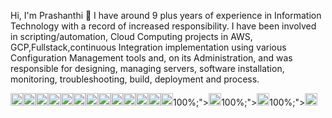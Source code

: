 Hi, I'm Prashanthi 👋
I have around 9 plus years of experience in Information Technology with a record of increased responsibility.
I have been involved in scripting/automation, Cloud Computing projects in AWS, GCP,Fullstack,continuous Integration implementation using various Configuration Management tools and, on its Administration, and was responsible for designing, managing servers, software installation, monitoring, troubleshooting, build, deployment and process.



<img height="20" alt="AWS" src="https://user-images.githubusercontent.com/79076790/225322691-46beca58-0b3d-4734-89b7-3ce3b0fcb793.png" style="max-width: 100%;"><img height="20" alt="GCP" src="https://user-images.githubusercontent.com/79076790/225322939-75d2bc9e-46ce-437d-957e-9369372bcef3.png" style="max-width: 100%;"><img height="20" alt="DevOps" src="https://user-images.githubusercontent.com/79076790/225323433-58184743-d046-43ce-9390-fb98200c2f32.png" style="max-width: 100%;"><img height="20" alt="Jenkins" src="https://user-images.githubusercontent.com/79076790/225324068-704d83ce-e532-40cd-9b6a-2532c41f18b8.png" style="max-width: 100%;"><img height="20" alt="javascript" src="https://user-images.githubusercontent.com/79076790/225321963-b183e0b6-56c3-4535-8705-671f71fadf89.png" style="max-width: 100%;"><img height="20" alt="Rundeck" src="https://user-images.githubusercontent.com/79076790/225325437-a729cf4a-20a2-4e3e-8011-8cc86edb4980.png" style="max-width: 100%;"><img height="20" alt="Chef" src="https://user-images.githubusercontent.com/79076790/225325825-8a9e97d8-9a75-4fbc-a916-8450102e1c9d.png" style="max-width: 100%;"><img height="20" alt="Terraform" src="https://user-images.githubusercontent.com/79076790/225326232-913c93ed-cd7b-4a7f-a5e3-bc61ca58785d.png" style="max-width: 100%;"><img height="20" alt="Html" src="https://user-images.githubusercontent.com/79076790/225326500-6c073466-3f82-475a-9cac-91aa31cf5d78.png" style="max-width: 100%;"><img height="20" alt="CSS" src="https://user-images.githubusercontent.com/79076790/225329471-afba19be-f2fc-448f-835c-dc2bafe57775.png" style="max-width: 100%;"><img height="20" alt="nodeJs" src="https://user-images.githubusercontent.com/79076790/225326889-4b298a45-5423-4b34-a6aa-cde52d4283b8.png" style="max-width: 100%;"><img height="20" alt="Python" src="https://user-images.githubusercontent.com/79076790/225327056-8defa917-57ae-451d-9343-88d281f45ff4.png" style="max-width: 100%;"><img height="20" alt="Ruby" src="https://user-images.githubusercontent.com/79076790/225327318-4c378288-ef12-44cc-b747-22aa251c6753.png" style="max-width: 100%;">100%;"><img height="20" alt="Rails" src="https://user-images.githubusercontent.com/79076790/225327472-f675939c-0b09-44f6-b330-b3e3370baeee.png" style="max-width: 100%;">100%;"><img height="20" alt="React" src="https://user-images.githubusercontent.com/79076790/225327654-13a9172f-97e8-44ef-bbce-b0095f3c8cae.png" style="max-width: 100%;">100%;"><img height="20" alt="Docker" src="https://user-images.githubusercontent.com/79076790/225327797-05a456f1-20ac-42cd-b830-8d6cd10567d2.png" style="max-width: 100%;">






